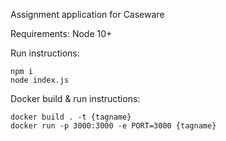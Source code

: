 Assignment application for Caseware

Requirements: Node 10+

Run instructions:

```
npm i
node index.js
```

Docker build & run instructions:

```
docker build . -t {tagname}
docker run -p 3000:3000 -e PORT=3000 {tagname}
```
